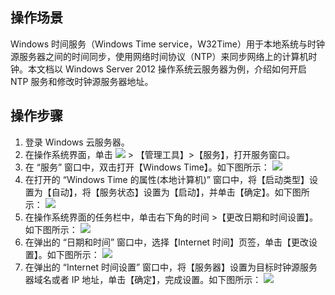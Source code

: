 ## 操作场景

Windows 时间服务（Windows Time service，W32Time）用于本地系统与时钟源服务器之间的时间同步，使用网络时间协议（NTP）来同步网络上的计算机时钟。本文档以 Windows Server 2012 操作系统云服务器为例，介绍如何开启 NTP 服务和修改时钟源服务器地址。

## 操作步骤

1. 登录 Windows 云服务器。
2. 在操作系统界面，单击 <img src="https://main.qcloudimg.com/raw/87d894e564b7e837d9f478298cf2e292.png" style="margin: 0;"></img> > 【管理工具】>【服务】，打开服务窗口。
3. 在 “服务” 窗口中，双击打开【Windows Time】。如下图所示：
![](https://main.qcloudimg.com/raw/c5e41df2fc832b0f25f798408163664c.png)
4. 在打开的 “Windows Time 的属性(本地计算机)” 窗口中，将【启动类型】设置为【自动】，将【服务状态】设置为【启动】，并单击【确定】。如下图所示：
![](https://main.qcloudimg.com/raw/9201ddaca176a1523d5d12d02b6c8ec5.png)
5. 在操作系统界面的任务栏中，单击右下角的时间 >【更改日期和时间设置】。如下图所示：
![](https://main.qcloudimg.com/raw/28ba1cf5968466e114e93d222b957f99.png)
6. 在弹出的 “日期和时间” 窗口中，选择【Internet 时间】页签，单击【更改设置】。如下图所示：
![](https://main.qcloudimg.com/raw/767eee448b33ed38ea7bc2fbdadf780d.png)
7. 在弹出的 “Internet 时间设置” 窗口中，将【服务器】设置为目标时钟源服务器域名或者 IP 地址，单击【确定】，完成设置。如下图所示：
![](https://main.qcloudimg.com/raw/205ef59f3e8583af965a9381df0a9ef9.png)



